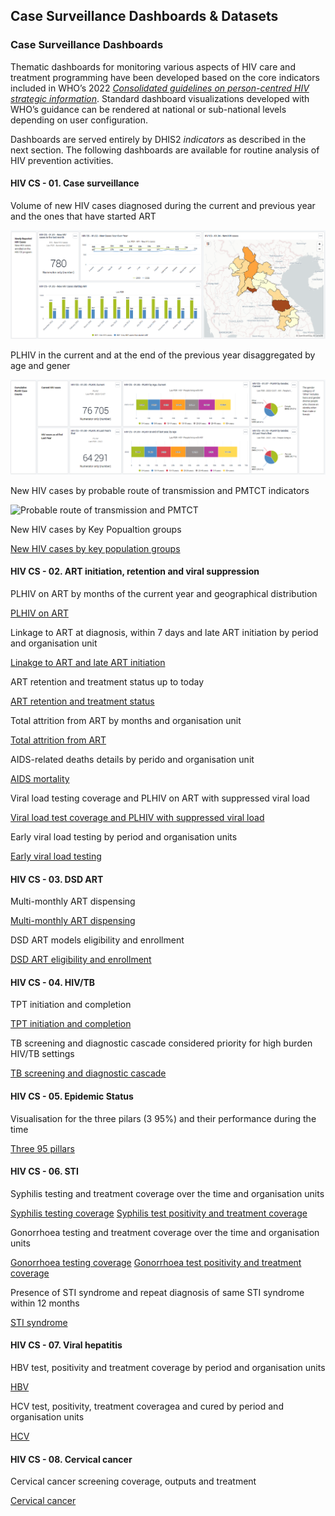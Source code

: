 ## Case Surveillance Dashboards & Datasets

### Case Surveillance Dashboards

Thematic dashboards for monitoring various aspects of HIV care and treatment programming have been developed based on the core indicators included in WHO’s 2022 [*Consolidated guidelines on person-centred HIV strategic information*](https://www.who.int/publications/i/item/9789240055315). Standard dashboard visualizations developed with WHO’s guidance can be rendered at national or sub-national levels depending on user configuration.

Dashboards are served entirely by DHIS2 *indicators* as described in the next section. The following dashboards are available for routine analysis of HIV prevention activities.

#### HIV CS - 01. Case surveillance

Volume of new HIV cases diagnosed during the current and previous year and the ones that have started ART

![New HIV cases](resources/images/new_hiv_cases.png)

PLHIV in the current and at the end of the previous year disaggregated by age and gener

![PLHIV by age and gender](resources/images/plhiv_age_gender.png)

New HIV cases by probable route of transmission and PMTCT indicators

![Probable route of transmission and PMTCT](resources/images/route_transmission_pmtct.png.)

New HIV cases by Key Popualtion groups

[New HIV cases by key population groups](resources/images/key_population.png.)

#### HIV CS - 02. ART initiation, retention and viral suppression

PLHIV on ART by months of the current year and geographical distribution

[PLHIV on ART](resources/images/plhiv_art.png.)

Linkage to ART at diagnosis, within 7 days and late ART initiation by period and organisation unit

[Linakge to ART and late ART initiation](resources/images/linkage_art_late_initiation.png.)

ART retention and treatment status up to today

[ART retention and treatment status](resources/images/art_retention_treatment_status.png.)

Total attrition from ART by months and organisation unit

[Total attrition from ART](resources/images/total_attrition_art.png.)

AIDS-related deaths details by perido and organisation unit

[AIDS mortality](resources/images/aids_mortality.png.)

Viral load testing coverage and PLHIV on ART with suppressed viral load

[Viral load test coverage and PLHIV with suppressed viral load](resources/images/vl_coverage_suppressedty.png.)

Early viral load testing by period and organisation units

[Early viral load testing](resources/images/early_viral_load_testing.png.)

#### HIV CS - 03. DSD ART

Multi-monthly ART dispensing 

[Multi-monthly ART dispensing](resources/images/multi_month_art.png.)

DSD ART models eligibility and enrollment 

[DSD ART eligibility and enrollment](resources/images/dsd_eligibility_enrollment.png.)

#### HIV CS - 04. HIV/TB

TPT initiation and completion

[TPT initiation and completion](resources/images/tpt_initiation_completion.png.)

TB screening and diagnostic cascade considered priority for high burden HIV/TB settings

[TB screening and diagnostic cascade](resources/images/tb_screening_diagnostic_cascade.png.)

#### HIV CS - 05. Epidemic Status

Visualisation for the three pilars (3 95%) and their performance during the time

[Three 95 pillars](resources/images/hiv_pillars.png.)

#### HIV CS - 06. STI

Syphilis testing and treatment coverage over the time and organisation units

[Syphilis testing coverage](resources/images/syphilis_testing_coverage.png.)
[Syphilis test positivity and treatment coverage](resources/images/syphilis_test_positivity_treatment.png.)

Gonorrhoea testing and treatment coverage over the time and organisation units

[Gonorrhoea testing coverage](resources/images/gonorrhoea_testing_coverage.png.)
[Gonorrhoea test positivity and treatment coverage](resources/images/gonorrhoea_test_positivity_treatment.png.)

Presence of STI syndrome and repeat diagnosis of same STI syndrome within 12 months

[STI syndrome](resources/images/sti_syndrome.png.)

#### HIV CS - 07. Viral hepatitis

HBV test, positivity and treatment coverage by period and organisation units

[HBV](resources/images/hbv.png.)

HCV test, positivity, treatment coveragea and cured by period and organisation units

[HCV](resources/images/hcv.png.)

#### HIV CS - 08. Cervical cancer

Cervical cancer screening coverage, outputs and treatment

[Cervical cancer](resources/images/cervical_cancer.png.)
